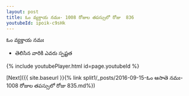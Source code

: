 ```yaml
---
layout: post
title: ఓం వ్యక్తాయ నమః- 1008 రోజుల తపస్సులో రోజు  836
youtubeId: ipoik-c9sHk
---
```

 
 
 ఓం వ్యక్తాయ నమః  
 
 -  తెలిసిన వారికి ఎవరు స్పష్టత 
 
  
 
  
 
 
 
 
 
 


{% include youtubePlayer.html id=page.youtubeId %}
 
[Next]({{ site.baseurl }}{% link  split1/_posts/2016-09-15-ఓం ఆసాతె నమః- 1008 రోజుల తపస్సులో రోజు  835.md%})
 
